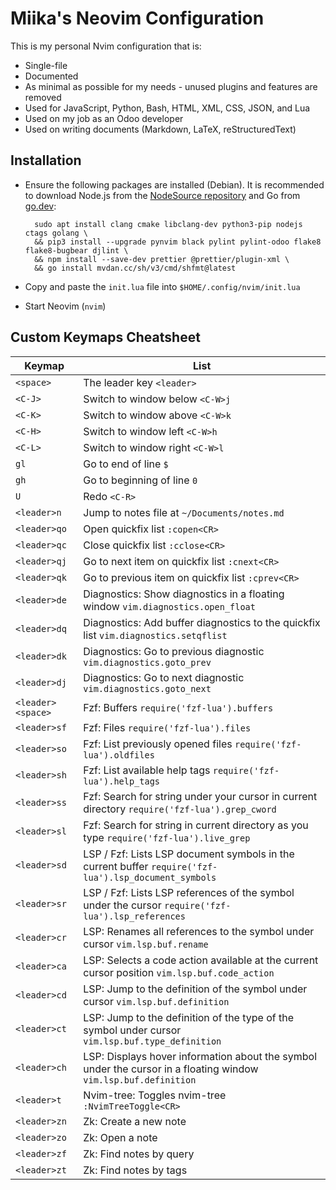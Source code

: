 # Miika's Neovim Configuration

This is my personal Nvim configuration that is:

- Single-file
- Documented
- As minimal as possible for my needs - unused plugins and features are removed
- Used for JavaScript, Python, Bash, HTML, XML, CSS, JSON, and Lua
- Used on my job as an Odoo developer
- Used on writing documents (Markdown, LaTeX, reStructuredText)

## Installation

- Ensure the following packages are installed (Debian). It is recommended to download
  Node.js from the [NodeSource repository](https://github.com/nodesource/distributions)
  and Go from [go.dev](https://go.dev/dl/):

        sudo apt install clang cmake libclang-dev python3-pip nodejs ctags golang \
        && pip3 install --upgrade pynvim black pylint pylint-odoo flake8 flake8-bugbear djlint \
        && npm install --save-dev prettier @prettier/plugin-xml \
        && go install mvdan.cc/sh/v3/cmd/shfmt@latest

- Copy and paste the `init.lua` file into `$HOME/.config/nvim/init.lua`
- Start Neovim (`nvim`)

## Custom Keymaps Cheatsheet

| Keymap            | List                                                                                                            |
| ----------------- | --------------------------------------------------------------------------------------------------------------- |
| `<space>`         | The leader key `<leader>`                                                                                       |
| `<C-J>`           | Switch to window below `<C-W>j`                                                                                 |
| `<C-K>`           | Switch to window above `<C-W>k`                                                                                 |
| `<C-H>`           | Switch to window left `<C-W>h`                                                                                  |
| `<C-L>`           | Switch to window right `<C-W>l`                                                                                 |
| `gl`              | Go to end of line `$`                                                                                           |
| `gh`              | Go to beginning of line `0`                                                                                     |
| `U`               | Redo `<C-R>`                                                                                                    |
| `<leader>n`       | Jump to notes file at `~/Documents/notes.md`                                                                    |
| `<leader>qo`      | Open quickfix list `:copen<CR>`                                                                                 |
| `<leader>qc`      | Close quickfix list `:cclose<CR>`                                                                               |
| `<leader>qj`      | Go to next item on quickfix list `:cnext<CR>`                                                                   |
| `<leader>qk`      | Go to previous item on quickfix list `:cprev<CR>`                                                               |
| `<leader>de`      | Diagnostics: Show diagnostics in a floating window `vim.diagnostics.open_float`                                 |
| `<leader>dq`      | Diagnostics: Add buffer diagnostics to the quickfix list `vim.diagnostics.setqflist`                            |
| `<leader>dk`      | Diagnostics: Go to previous diagnostic `vim.diagnostics.goto_prev`                                              |
| `<leader>dj`      | Diagnostics: Go to next diagnostic `vim.diagnostics.goto_next`                                                  |
| `<leader><space>` | Fzf: Buffers `require('fzf-lua').buffers`                                                                       |
| `<leader>sf`      | Fzf: Files `require('fzf-lua').files`                                                                           |
| `<leader>so`      | Fzf: List previously opened files `require('fzf-lua').oldfiles`                                                 |
| `<leader>sh`      | Fzf: List available help tags `require('fzf-lua').help_tags`                                                    |
| `<leader>ss`      | Fzf: Search for string under your cursor in current directory `require('fzf-lua').grep_cword`                   |
| `<leader>sl`      | Fzf: Search for string in current directory as you type `require('fzf-lua').live_grep`                          |
| `<leader>sd`      | LSP / Fzf: Lists LSP document symbols in the current buffer `require('fzf-lua').lsp_document_symbols`           |
| `<leader>sr`      | LSP / Fzf: Lists LSP references of the symbol under the cursor `require('fzf-lua').lsp_references`              |
| `<leader>cr`      | LSP: Renames all references to the symbol under cursor `vim.lsp.buf.rename`                                     |
| `<leader>ca`      | LSP: Selects a code action available at the current cursor position `vim.lsp.buf.code_action`                   |
| `<leader>cd`      | LSP: Jump to the definition of the symbol under cursor `vim.lsp.buf.definition`                                 |
| `<leader>ct`      | LSP: Jump to the definition of the type of the symbol under cursor `vim.lsp.buf.type_definition`                |
| `<leader>ch`      | LSP: Displays hover information about the symbol under the cursor in a floating window `vim.lsp.buf.definition` |
| `<leader>t`       | Nvim-tree: Toggles nvim-tree `:NvimTreeToggle<CR>`                                                              |
| `<leader>zn`      | Zk: Create a new note                                                                                           |
| `<leader>zo`      | Zk: Open a note                                                                                                 |
| `<leader>zf`      | Zk: Find notes by query                                                                                         |
| `<leader>zt`      | Zk: Find notes by tags                                                                                          |
